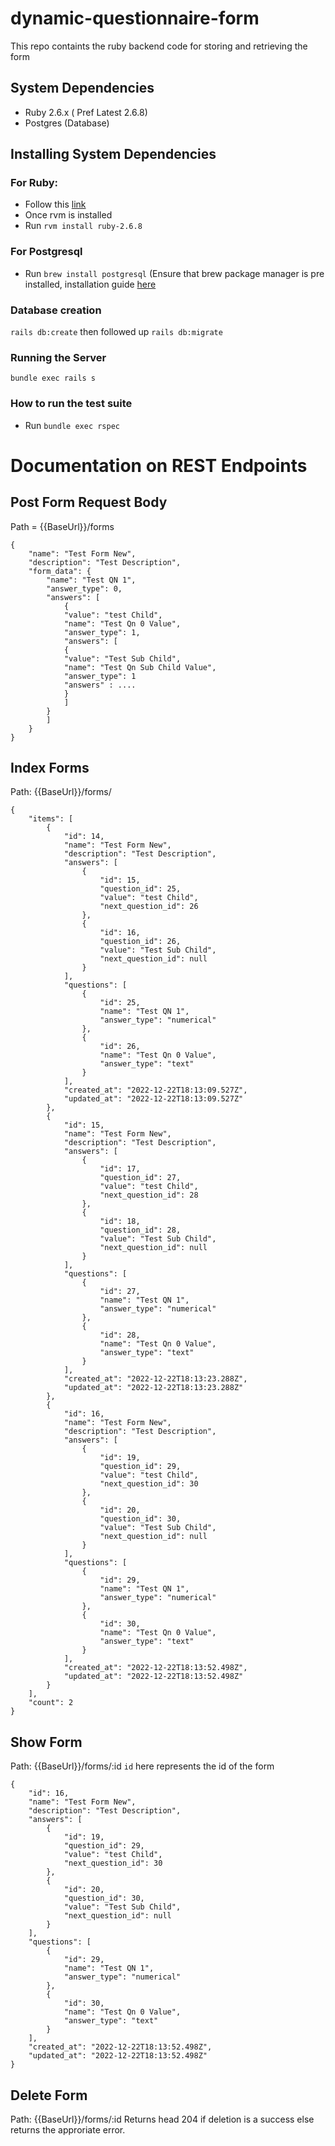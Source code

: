 # dynamic-questionnaire-form
This repo containts the ruby backend code for storing and retrieving the form
## System Dependencies
- Ruby 2.6.x ( Pref Latest 2.6.8)
- Postgres (Database)

## Installing System Dependencies

### For Ruby:
 - Follow this [link](https://rvm.io/rvm/install)
 - Once rvm is installed
 - Run ```rvm install ruby-2.6.8```

### For Postgresql

- Run ```brew install postgresql``` (Ensure that brew package manager is pre installed, installation guide [here](https://brew.sh/)

### Database creation
```rails db:create```
then followed up
```rails db:migrate```

### Running the Server

```bundle exec rails s```

### How to run the test suite
- Run `bundle exec rspec`

# Documentation on REST Endpoints

## Post Form Request Body
Path = {{BaseUrl}}/forms
```
{
    "name": "Test Form New",
    "description": "Test Description",
    "form_data": {
        "name": "Test QN 1",
        "answer_type": 0,
        "answers": [
            {
            "value": "test Child",
            "name": "Test Qn 0 Value",
            "answer_type": 1,
            "answers": [
            {
            "value": "Test Sub Child",
            "name": "Test Qn Sub Child Value",
            "answer_type": 1
            "answers" : ....
            }
            ]
        }
        ]
    }
}
```

## Index Forms

Path: {{BaseUrl}}/forms/
```
{
    "items": [
        {
            "id": 14,
            "name": "Test Form New",
            "description": "Test Description",
            "answers": [
                {
                    "id": 15,
                    "question_id": 25,
                    "value": "test Child",
                    "next_question_id": 26
                },
                {
                    "id": 16,
                    "question_id": 26,
                    "value": "Test Sub Child",
                    "next_question_id": null
                }
            ],
            "questions": [
                {
                    "id": 25,
                    "name": "Test QN 1",
                    "answer_type": "numerical"
                },
                {
                    "id": 26,
                    "name": "Test Qn 0 Value",
                    "answer_type": "text"
                }
            ],
            "created_at": "2022-12-22T18:13:09.527Z",
            "updated_at": "2022-12-22T18:13:09.527Z"
        },
        {
            "id": 15,
            "name": "Test Form New",
            "description": "Test Description",
            "answers": [
                {
                    "id": 17,
                    "question_id": 27,
                    "value": "test Child",
                    "next_question_id": 28
                },
                {
                    "id": 18,
                    "question_id": 28,
                    "value": "Test Sub Child",
                    "next_question_id": null
                }
            ],
            "questions": [
                {
                    "id": 27,
                    "name": "Test QN 1",
                    "answer_type": "numerical"
                },
                {
                    "id": 28,
                    "name": "Test Qn 0 Value",
                    "answer_type": "text"
                }
            ],
            "created_at": "2022-12-22T18:13:23.288Z",
            "updated_at": "2022-12-22T18:13:23.288Z"
        },
        {
            "id": 16,
            "name": "Test Form New",
            "description": "Test Description",
            "answers": [
                {
                    "id": 19,
                    "question_id": 29,
                    "value": "test Child",
                    "next_question_id": 30
                },
                {
                    "id": 20,
                    "question_id": 30,
                    "value": "Test Sub Child",
                    "next_question_id": null
                }
            ],
            "questions": [
                {
                    "id": 29,
                    "name": "Test QN 1",
                    "answer_type": "numerical"
                },
                {
                    "id": 30,
                    "name": "Test Qn 0 Value",
                    "answer_type": "text"
                }
            ],
            "created_at": "2022-12-22T18:13:52.498Z",
            "updated_at": "2022-12-22T18:13:52.498Z"
        }
    ],
    "count": 2
}
```


## Show Form
Path: {{BaseUrl}}/forms/:id 
`id` here represents the id of the form
```
{
    "id": 16,
    "name": "Test Form New",
    "description": "Test Description",
    "answers": [
        {
            "id": 19,
            "question_id": 29,
            "value": "test Child",
            "next_question_id": 30
        },
        {
            "id": 20,
            "question_id": 30,
            "value": "Test Sub Child",
            "next_question_id": null
        }
    ],
    "questions": [
        {
            "id": 29,
            "name": "Test QN 1",
            "answer_type": "numerical"
        },
        {
            "id": 30,
            "name": "Test Qn 0 Value",
            "answer_type": "text"
        }
    ],
    "created_at": "2022-12-22T18:13:52.498Z",
    "updated_at": "2022-12-22T18:13:52.498Z"
}
```

## Delete Form

Path: {{BaseUrl}}/forms/:id
Returns head 204 if deletion is a success else returns the approriate error.

